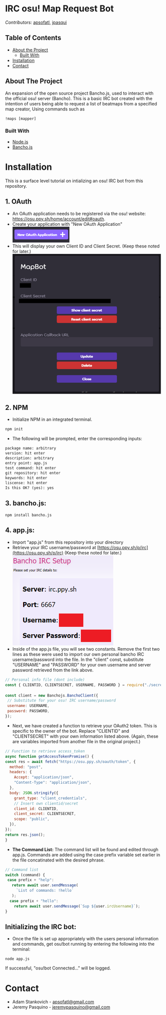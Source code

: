 # IRC osu! Map Request Bot
*Contributors:* [apsofatl](https://github.com/apsofatl), [jpasqui](https://github.com/jpasqui)

## Table of Contents

* [About the Project](#about-the-project)
  * [Built With](#built-with)
* [Installation](#installation)
* [Contact](#contact)

## About The Project

An expansion of the open source project Bancho.js, used to interact with the official osu! server (Bancho). This is a basic IRC bot created with the intention of users being able to request a list of beatmaps from a specified map creator, Using commands such as 
```
!maps [mapper]
```

### Built With
* [Node.js](https://nodejs.org/en/)
* [Bancho.js](https://bancho.js.org/)

# Installation

This is a surface level tutorial on intializing an osu! IRC bot from this repository.

## 1. OAuth
- An OAuth application needs to be registered via the osu! website: https://osu.ppy.sh/home/account/edit#oauth. 
- Create your application with "New OAuth Application" <br> ![OAuth](/tutorial/newoauth.png)
- This will display your own Client ID and Client Secret. (Keep these noted for later.) <br> ![OAuth2](/tutorial/newoauth2.png)

## 2. NPM
 - Initialize NPM in an integrated terminal. 
```js
npm init
```
 - The following will be prompted, enter the corresponding inputs:
```
package name: arbitrary
version: hit enter
description: arbitrary
entry point: app.js
test command: hit enter
git repository: hit enter
keywords: hit enter
liscense: hit enter
Is this OK? (yes): yes
```

## 3. bancho.js:
```
npm install bancho.js
```
## 4. app.js:
 - Import "app.js" from this repository into your directory
 - Retrieve your IRC username/password at [https://osu.ppy.sh/p/irc](https://osu.ppy.sh/p/irc) (Keep these noted for later.) <br> ![ircsetup](/tutorial/ircsetup.png)
 - Inside of the app.js file, you will see two constants. Remove the first two lines as these were used to import our own personal bancho IRC username/password into the file. In the "client" const, substitute "USERNAME" and "PASSWORD" for your own username and server password retrieved from the link above.
 ```js
 // Personal info file (dont include)
const { CLIENTID, CLIENTSECRET, USERNAME, PASSWORD } = require("./secret");

const client = new Banchojs.BanchoClient({
  // Substitute for your osu! IRC username/password
  username: USERNAME,
  password: PASSWORD,
});
 ```
  - Next, we have created a function to retrieve your OAuth2 token. This is specific to the owner of the bot. Replace "CLIENTID" and "CLIENTSECRET" with your own information listed above. (Again, these are variables imported from another file in the original project.)
  ```js
  // Function to retrieve access_token
async function getAccessTokenPromise() {
  const res = await fetch("https://osu.ppy.sh/oauth/token", {
    method: "post",
    headers: {
      Accept: "application/json",
      "Content-Type": "application/json",
    },
    body: JSON.stringify({
      grant_type: "client_credentials",
      // Insert own clientid/secret
      client_id: CLIENTID,
      client_secret: CLIENTSECRET,
      scope: "public",
    }),
  });
  return res.json();
}
  ```
 - **The Command List:** The command list will be found and edited through app.js. Commands are added using the case prefix variable set earlier in the file concatinated with the desired phrase.
 ```js
 // Command list
switch (command) {
  case prefix + "help":
    return await user.sendMessage(
      `List of commands: !hello`
    );
   case prefix + "hello":
     return await user.sendMessage(`Sup ${user.ircUsername}`);
}
 ```
## Initializing the IRC bot:
 -  Once the file is set up appropriately with the users personal information and commands, get osu!bot running by entering the following into the terminal:
 ```
 node app.js
 ```
 If successful, "osu!bot Connected..." will be logged.

# Contact

* Adam Stankovich - apsofatl@gmail.com
* Jeremy Pasquino - jeremypasquino@gmail.com
